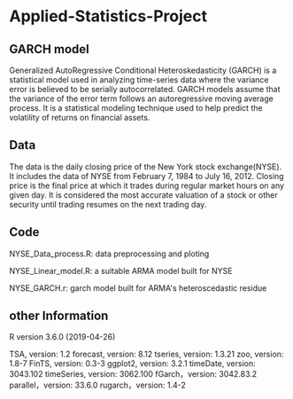 # Applied-Statistics-Project
## GARCH model
Generalized AutoRegressive Conditional Heteroskedasticity (GARCH) is a statistical model used in analyzing time-series data where the variance error is believed to be serially autocorrelated. GARCH models assume that the variance of the error term follows an autoregressive moving average process. It is a statistical modeling technique used to help predict the volatility of returns on financial assets.
## Data
The data is the daily closing price of the New York stock exchange(NYSE). It includes the data of NYSE from February 7, 1984 to July 16, 2012. Closing price is the final price at which it trades during regular market hours on any given day. It is considered the most accurate valuation of a stock or other security until trading resumes on the next trading day.
## Code
NYSE_Data_process.R: data preprocessing and ploting

NYSE_Linear_model.R: a suitable ARMA model built for NYSE

NYSE_GARCH.r: garch model built for ARMA's heteroscedastic residue
## other Information
R version 3.6.0 (2019-04-26)

TSA, version:	1.2
forecast, version: 8.12
tseries, version: 1.3.21
zoo, version: 1.8-7
FinTS, version:	0.3-3
ggplot2, version:	3.2.1
timeDate, version:	3043.102
timeSeries, version: 3062.100
fGarch，version: 3042.83.2
parallel，version: 33.6.0
rugarch，version: 1.4-2

